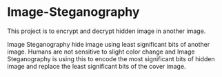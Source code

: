 # Image-Steganography
This project is to encrypt and decrypt hidden image in another image.

Image Steganography hide image using least significant bits of another image. Humans are not sensitive to slight color change and Image Steganography is using this to encode the most significant bits of hidden image and replace the least significant bits of the cover image.
